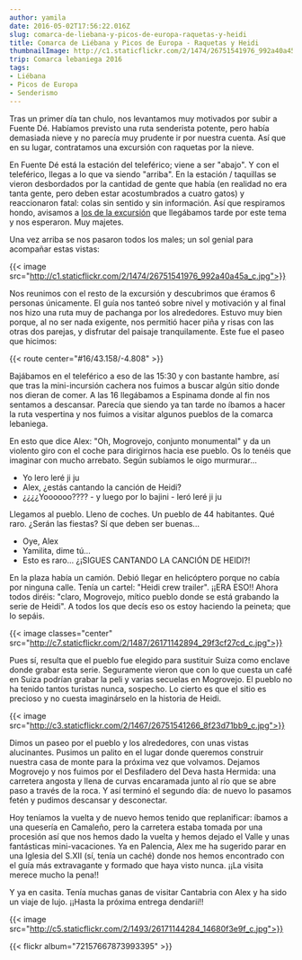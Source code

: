 ```yaml
---
author: yamila
date: 2016-05-02T17:56:22.016Z
slug: comarca-de-liebana-y-picos-de-europa-raquetas-y-heidi
title: Comarca de Liébana y Picos de Europa - Raquetas y Heidi
thumbnailImage: http://c1.staticflickr.com/2/1474/26751541976_992a40a45a_c.jpg
trip: Comarca lebaniega 2016
tags:
- Liébana
- Picos de Europa
- Senderismo
---
```


Tras un primer día tan chulo, nos levantamos muy motivados por subir a Fuente Dé. Habíamos previsto una ruta senderista potente, pero había demasiada nieve y no parecía muy prudente ir por nuestra cuenta. Así que en su lugar, contratamos una excursión con raquetas por la nieve.

En Fuente Dé está la estación del teleférico; viene a ser "abajo". Y con el teleférico, llegas a lo que va siendo "arriba". En la estación / taquillas se vieron desbordados por la cantidad de gente que había (en realidad no era tanta gente, pero deben estar acostumbrados a cuatro gatos) y reaccionaron fatal: colas sin sentido y sin información. Así que respiramos hondo, avisamos a <a href="http://www.elportaldepicos.com/" target="_new">los de la excursión</a> que llegábamos tarde por este tema y nos esperaron. Muy majetes.

Una vez arriba se nos pasaron todos los males; un sol genial para acompañar estas vistas:

{{< image src="http://c1.staticflickr.com/2/1474/26751541976_992a40a45a_c.jpg">}}

Nos reunimos con el resto de la excursión y descubrimos que éramos 6 personas únicamente. El guía nos tanteó sobre nivel y motivación y al final nos hizo una ruta muy de pachanga por los alrededores. Estuvo muy bien porque, al no ser nada exigente, nos permitió hacer piña y risas con las otras dos parejas, y disfrutar del paisaje tranquilamente. Este fue el paseo que hicimos:

{{< route center="#16/43.158/-4.808" >}}

Bajábamos en el teleférico a eso de las 15:30 y con bastante hambre, así que tras la mini-incursión cachera nos fuimos a buscar algún sitio donde nos dieran de comer. A las 16 llegábamos a Espinama donde al fin nos sentamos a descansar. Parecía que siendo ya tan tarde no íbamos a hacer la ruta vespertina y nos fuimos a visitar algunos pueblos de la comarca lebaniega.

En esto que dice Alex: "Oh, Mogrovejo, conjunto monumental" y da un violento giro con el coche para dirigirnos hacia ese pueblo. Os lo tenéis que imaginar con mucho arrebato. Según subíamos le oigo murmurar...

- Yo lero leré ji ju
- Alex, ¿estás cantando la canción de Heidi?
- ¿¿¿¿Yoooooo???? - y luego por lo bajini - leró leré ji ju

Llegamos al pueblo. Lleno de coches. Un pueblo de 44 habitantes. Qué raro. ¿Serán las fiestas? Sí que deben ser buenas...

- Oye, Alex
- Yamilita, dime tú...
- Esto es raro... ¿¡SIGUES CANTANDO LA CANCIÓN DE HEIDI?!

En la plaza había un camión. Debió llegar en helicóptero porque no cabía por ninguna calle. Tenía un cartel: "Heidi crew trailer". ¡¡ERA ESO!! Ahora todos diréis: "claro, Mogrovejo, mítico pueblo donde se está grabando la serie de Heidi". A todos los que decís eso os estoy haciendo la peineta; que lo sepáis.

{{< image classes="center" src="http://c7.staticflickr.com/2/1487/26171142894_29f3cf27cd_c.jpg">}}

Pues sí, resulta que el pueblo fue elegido para sustituir Suiza como enclave donde grabar esta serie. Seguramente vieron que con lo que cuesta un café en Suiza podrían grabar la peli y varias secuelas en Mogrovejo. El pueblo no ha tenido tantos turistas nunca, sospecho. Lo cierto es que el sitio es precioso y no cuesta imaginárselo en la historia de Heidi.

{{< image src="http://c3.staticflickr.com/2/1467/26751541266_8f23d71bb9_c.jpg">}}

Dimos un paseo por el pueblo y los alrededores, con unas vistas alucinantes. Pusimos un palito en el lugar donde queremos construir nuestra casa de monte para la próxima vez que volvamos. Dejamos Mogrovejo y nos fuimos por el Desfiladero del Deva hasta Hermida: una carretera angosta y llena de curvas encaramada junto al río que se abre paso a través de la roca. Y así terminó el segundo día: de nuevo lo pasamos fetén y pudimos descansar y desconectar.

Hoy teníamos la vuelta y de nuevo hemos tenido que replanificar: íbamos a una quesería en Camaleño, pero la carretera estaba tomada por una procesión así que nos hemos dado la vuelta y hemos dejado el Valle y unas fantásticas mini-vacaciones. Ya en Palencia, Alex me ha sugerido parar en una Iglesia del S.XII (sí, tenía un caché) donde nos hemos encontrado con el guía más extravagante y formado que haya visto nunca. ¡¡La visita merece mucho la pena!!

Y ya en casita. Tenía muchas ganas de visitar Cantabria con Alex y ha sido un viaje de lujo. ¡¡Hasta la próxima entrega dendarii!!

{{< image src="http://c5.staticflickr.com/2/1493/26171144284_14680f3e9f_c.jpg">}}

{{< flickr album="72157667873993395" >}}
